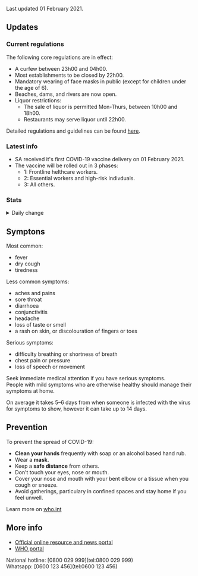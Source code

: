 Last updated 01 February 2021.

## Updates

### Current regulations

The following core regulations are in effect:

- A curfew between 23h00 and 04h00.
- Most establishments to be closed by 22h00.
- Mandatory wearing of face masks in public (except for children under the age of 6).
- Beaches, dams, and rivers are now open.
- Liquor restrictions:
  - The sale of liquor is permitted Mon-Thurs, between 10h00 and 18h00.
  - Restaurants may serve liquor until 22h00.

Detailed regulations and guidelines can be found [here](https://www.gov.za/covid-19/resources/regulations-and-guidelines-coronavirus-covid-19#regulations).

### Latest info

- SA received it's first COVID-19 vaccine delivery on 01 February 2021.
- The vaccine will be rolled out in 3 phases:
  - 1: Frontline helthcare workers.
  - 2: Essential workers and high-risk indivduals.
  - 3: All others.

### Stats
<details>
  <summary>Daily change</summary>

  <iframe src="https://ourworldindata.org/coronavirus-data-explorer?zoomToSelection=true&amp;time=2020-01-03..latest&amp;country=~ZAF&amp;region=World&amp;casesMetric=true&amp;interval=smoothed&amp;hideControls=true&amp;smoothing=7&amp;pickerMetric=total_cases&amp;pickerSort=desc" loading="lazy" style="width: 100%; height: 500px; border: 0px none;"></iframe>
</details>

## Symptons

Most common:

- fever
- dry cough
- tiredness

Less common symptoms:

- aches and pains
- sore throat
- diarrhoea
- conjunctivitis
- headache
- loss of taste or smell
- a rash on skin, or discolouration of fingers or toes

Serious symptoms:

- difficulty breathing or shortness of breath
- chest pain or pressure
- loss of speech or movement

Seek immediate medical attention if you have serious symptoms.  
People with mild symptoms who are otherwise healthy should manage their symptoms at home.

On average it takes 5–6 days from when someone is infected with the virus for symptoms to show, however it can take up to 14 days.

## Prevention

To prevent the spread of COVID-19:

- **Clean your hands** frequently with soap or an alcohol based hand rub.
- Wear a **mask**.
- Keep a **safe distance** from others.
- Don’t touch your eyes, nose or mouth.
- Cover your nose and mouth with your bent elbow or a tissue when you cough or sneeze.
- Avoid gatherings, particulary in confined spaces and stay home if you feel unwell.

Learn more on [who.int](https://www.who.int/emergencies/diseases/novel-coronavirus-2019/advice-for-public)

## More info

- [Official online resource and news portal](https://sacoronavirus.co.za/)
- [WHO portal](https://www.who.int/emergencies/diseases/novel-coronavirus-2019)

National hotline: [0800 029 999](tel:0800 029 999)  
Whatsapp: [0600 123 456](tel:0600 123 456)
